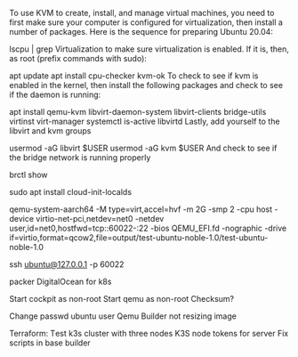 To use KVM to create, install, and manage virtual machines, you need to first make sure your computer is configured for virtualization, then install a number of packages. Here is the sequence for preparing Ubuntu 20.04:

lscpu | grep Virtualization 
to make sure virtualization is enabled. If it is, then, as root (prefix commands with sudo):

apt update 
apt install cpu-checker 
kvm-ok 
To check to see if kvm is enabled in the kernel, then install the following packages and check to see if the daemon is running:

apt install qemu-kvm libvirt-daemon-system libvirt-clients bridge-utils virtinst virt-manager 
systemctl is-active libvirtd 
Lastly, add yourself to the libvirt and kvm groups

 usermod -aG libvirt $USER 
 usermod -aG kvm $USER 
And check to see if the bridge network is running properly

 brctl show 

 sudo apt install cloud-init-localds

qemu-system-aarch64 -M type=virt,accel=hvf -m 2G -smp 2 -cpu host -device virtio-net-pci,netdev=net0 -netdev user,id=net0,hostfwd=tcp::60022-:22 -bios QEMU_EFI.fd -nographic -drive if=virtio,format=qcow2,file=output/test-ubuntu-noble-1.0/test-ubuntu-noble-1.0

ssh ubuntu@127.0.0.1 -p 60022

packer DigitalOcean for k8s

Start cockpit as non-root
Start qemu as non-root
Checksum?

Change passwd ubuntu user
Qemu Builder not resizing image

Terraform:
Тest k3s cluster with three nodes
K3S node tokens for server
Fix scripts in base builder
